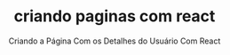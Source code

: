 <h1 align="center"> criando paginas com react</h1>
 <p align="center">Criando a Página Com os Detalhes do Usuário Com React
</p>
